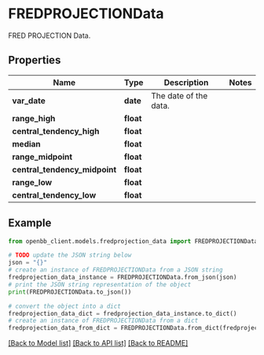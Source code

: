 # FREDPROJECTIONData

FRED PROJECTION Data.

## Properties

Name | Type | Description | Notes
------------ | ------------- | ------------- | -------------
**var_date** | **date** | The date of the data. | 
**range_high** | **float** |  | 
**central_tendency_high** | **float** |  | 
**median** | **float** |  | 
**range_midpoint** | **float** |  | 
**central_tendency_midpoint** | **float** |  | 
**range_low** | **float** |  | 
**central_tendency_low** | **float** |  | 

## Example

```python
from openbb_client.models.fredprojection_data import FREDPROJECTIONData

# TODO update the JSON string below
json = "{}"
# create an instance of FREDPROJECTIONData from a JSON string
fredprojection_data_instance = FREDPROJECTIONData.from_json(json)
# print the JSON string representation of the object
print(FREDPROJECTIONData.to_json())

# convert the object into a dict
fredprojection_data_dict = fredprojection_data_instance.to_dict()
# create an instance of FREDPROJECTIONData from a dict
fredprojection_data_from_dict = FREDPROJECTIONData.from_dict(fredprojection_data_dict)
```
[[Back to Model list]](../README.md#documentation-for-models) [[Back to API list]](../README.md#documentation-for-api-endpoints) [[Back to README]](../README.md)


